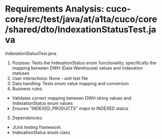 # Requirements Analysis: cuco-core/src/test/java/at/a1ta/cuco/core/shared/dto/IndexationStatusTest.java

IndexationStatusTest.java
1. Purpose: Tests the IndexationStatus enum functionality, specifically the mapping between DWH (Data Warehouse) values and indexation statuses
2. User interactions: None - unit test file
3. Data handling: Tests enum value mapping and conversion
4. Business rules:
- Validates correct mapping between DWH string values and IndexationStatus enum values
- Ensures "INDEXED_PRODUCTS" maps to INDEXED status
5. Dependencies:
- JUnit testing framework
- IndexationStatus enum class